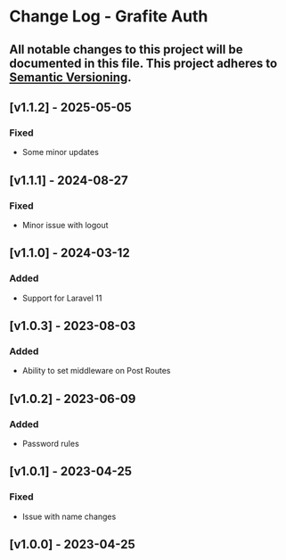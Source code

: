 # Change Log - Grafite Auth
All notable changes to this project will be documented in this file.
This project adheres to [Semantic Versioning](http://semver.org/).
----

## [v1.1.2] - 2025-05-05

### Fixed
- Some minor updates

## [v1.1.1] - 2024-08-27

### Fixed
- Minor issue with logout

## [v1.1.0] - 2024-03-12

### Added
- Support for Laravel 11

## [v1.0.3] - 2023-08-03

### Added
- Ability to set middleware on Post Routes

## [v1.0.2] - 2023-06-09

### Added
- Password rules

## [v1.0.1] - 2023-04-25

### Fixed
- Issue with name changes

## [v1.0.0] - 2023-04-25
